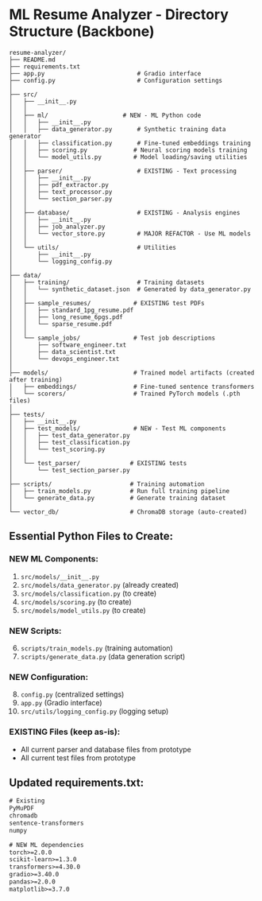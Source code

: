 # ML Resume Analyzer - Directory Structure (Backbone)

```
resume-analyzer/
├── README.md
├── requirements.txt
├── app.py                          # Gradio interface
├── config.py                       # Configuration settings
│
├── src/
│   ├── __init__.py
│   │
│   ├── ml/                     # NEW - ML Python code
│   │   ├── __init__.py
│   │   ├── data_generator.py       # Synthetic training data generator
│   │   ├── classification.py       # Fine-tuned embeddings training
│   │   ├── scoring.py             # Neural scoring models training
│   │   └── model_utils.py         # Model loading/saving utilities
│   │
│   ├── parser/                     # EXISTING - Text processing
│   │   ├── __init__.py
│   │   ├── pdf_extractor.py
│   │   ├── text_processor.py
│   │   └── section_parser.py
│   │
│   ├── database/                   # EXISTING - Analysis engines
│   │   ├── __init__.py
│   │   ├── job_analyzer.py
│   │   └── vector_store.py         # MAJOR REFACTOR - Use ML models
│   │
│   └── utils/                      # Utilities
│       ├── __init__.py
│       └── logging_config.py
│
├── data/
│   ├── training/                   # Training datasets
│   │   └── synthetic_dataset.json  # Generated by data_generator.py
│   │
│   ├── sample_resumes/            # EXISTING test PDFs
│   │   ├── standard_1pg_resume.pdf
│   │   ├── long_resume_6pgs.pdf
│   │   └── sparse_resume.pdf
│   │
│   └── sample_jobs/               # Test job descriptions
│       ├── software_engineer.txt
│       ├── data_scientist.txt
│       └── devops_engineer.txt
│
├── models/                        # Trained model artifacts (created after training)
│   ├── embeddings/                # Fine-tuned sentence transformers
│   └── scorers/                   # Trained PyTorch models (.pth files)
│
├── tests/
│   ├── __init__.py
│   ├── test_models/               # NEW - Test ML components
│   │   ├── test_data_generator.py
│   │   ├── test_classification.py
│   │   └── test_scoring.py
│   │
│   └── test_parser/              # EXISTING tests
│       └── test_section_parser.py
│
├── scripts/                      # Training automation
│   ├── train_models.py           # Run full training pipeline
│   └── generate_data.py          # Generate training dataset
│
└── vector_db/                    # ChromaDB storage (auto-created)
```

## Essential Python Files to Create:

### NEW ML Components:
1. `src/models/__init__.py`
2. `src/models/data_generator.py` (already created)
3. `src/models/classification.py` (to create)
4. `src/models/scoring.py` (to create) 
5. `src/models/model_utils.py` (to create)

### NEW Scripts:
6. `scripts/train_models.py` (training automation)
7. `scripts/generate_data.py` (data generation script)

### NEW Configuration:
8. `config.py` (centralized settings)
9. `app.py` (Gradio interface)
10. `src/utils/logging_config.py` (logging setup)

### EXISTING Files (keep as-is):
- All current parser and database files from prototype
- All current test files from prototype 

## Updated requirements.txt:
```txt
# Existing
PyMuPDF
chromadb
sentence-transformers
numpy

# NEW ML dependencies
torch>=2.0.0
scikit-learn>=1.3.0
transformers>=4.30.0
gradio>=3.40.0
pandas>=2.0.0
matplotlib>=3.7.0
```
